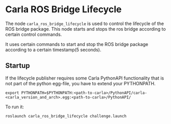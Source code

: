 # Carla ROS Bridge Lifecycle

The node `carla_ros_bridge_lifecycle` is used to control the lifecycle of the ROS bridge package.
This node starts and stops the ros bridge according to certain control commands.

It uses certain commands to start and stop the ROS bridge package according to a certain timestamp(5 seconds).

## Startup

If the lifecycle publisher requires some Carla PythonAPI functionality that is not part of the python egg-file, you
have to extend your PYTHONPATH.

    export PYTHONPATH=$PYTHONPATH:<path-to-carla>/PythonAPI/carla-<carla_version_and_arch>.egg:<path-to-carla>/PythonAPI/

To run it:

    roslaunch carla_ros_bridge_lifecycle challenge.launch


